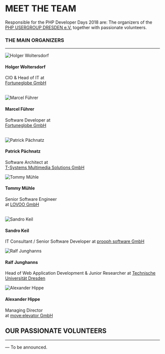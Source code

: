 # MEET THE TEAM

Responsible for the PHP Developer Days 2018 are: 
The organizers of the [PHP USERGROUP DRESDEN e.V.](http://phpug-dresden.org) together with passionate volunteers.

### THE MAIN ORGANIZERS

---

<div class="row blockspace">
	<div class="col-xs-6 col-sm-6 col-md-3 col-lg-3 text-center">
    	<div class="orgamember">
			<img src="@baseUrl@/assets/images/orgateam/hwoltersdorf.png" alt="Holger Woltersdorf">
			<h4>Holger Woltersdorf</h4>
			<p>
			    CIO & Head of IT at
			    <br><a href="https://www.fortuneglobe.com" target="_blank">Fortuneglobe GmbH</a>
			    <br>&nbsp;
			</p>
		</div>
	</div>
	<div class="col-xs-6 col-sm-6 col-md-3 col-lg-3 text-center">
    	<div class="orgamember">
			<img src="@baseUrl@/assets/images/orgateam/mfuehrer.jpg" alt="Marcel Führer">
			<h4>Marcel Führer</h4>
			<p>
			    Software Developer at
			    <br><a href="https://www.fortuneglobe.com" target="_blank">Fortuneglobe GmbH</a>
			    <br>&nbsp;
			</p>
		</div>
    </div>
    <div class="col-xs-6 col-sm-6 col-md-3 col-lg-3 text-center">
    	<div class="orgamember">
			<img src="@baseUrl@/assets/images/orgateam/ppaechnatz.jpg" alt="Patrick Pächnatz">
			<h4>Patrick Pächnatz</h4>
			<p>
			    Software Architect at
			    <br><a href="https://www.t-systems-mms.com/" target="_blank">T-Systems Multimedia Solutions GmbH</a>
			</b>
		</div>
    </div>
    <div class="col-xs-6 col-sm-6 col-md-3 col-lg-3 text-center">
    	<div class="orgamember">
			<img src="@baseUrl@/assets/images/orgateam/tmuehle.png" alt="Tommy Mühle">
			<h4>Tommy Mühle</h4>
			<p>
			    Senior Software Engineer
			    <br>at <a href="https://www.lovoo.com" target="_blank">LOVOO GmbH</a>
			    <br>&nbsp;
			</p>
    	</div>
    </div>
    <div class="col-xs-6 col-sm-6 col-md-3 col-lg-3 text-center">
    	<div class="orgamember">
			<img src="@baseUrl@/assets/images/orgateam/skeil.jpg" alt="Sandro Keil">
			<h4>Sandro Keil</h4>
			<p>
			    IT Consultant / Senior Software Developer
			    at <a href="http://prooph-software.de/" target="_blank">prooph software GmbH</a>
			</p>
		</div>
	</div>
	<div class="col-xs-6 col-sm-6 col-md-3 col-lg-3 text-center">
    	<div class="orgamember">
			<img src="@baseUrl@/assets/images/orgateam/rjunghanns.jpg" alt="Ralf Junghanns">
			<h4>Ralf Junghanns</h4>
			<p>
			    Head of Web Application Development & Junior Researcher
			    at <a href="https://tu-dresden.de" target="_blank">Technische Universität Dresden</a>
			</p>
    	</div>
	</div>
	<div class="col-xs-6 col-sm-6 col-md-3 col-lg-3 text-center">
    	<div class="orgamember">
			<img src="@baseUrl@/assets/images/orgateam/ahippe.png" alt="Alexander Hippe">
			<h4>Alexander Hippe</h4>
			<p>
			    Managing Director 
			    <br>at <a href="https://www.move-elevator.de" target="_blank">move:elevator GmbH</a>
			</p>
		</div>
	</div>
</div>

## OUR PASSIONATE VOLUNTEERS

---

&mdash; To be announced.
